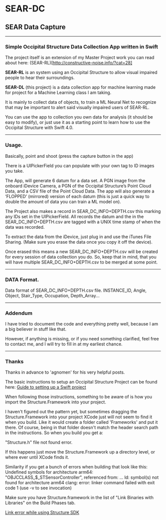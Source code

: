 # SEAR-DC
## SEAR Data Capture

---

### Simple Occipital Structure Data Collection App written in Swift

The project itself is an extension of my Master Project work you can read about here: (SEAR-RL)[http://constructive-noise.info/?cat=28]

**SEAR-RL** is an system using an Occipital Structure to allow visual impaired people to hear their surroundings.

**SEAR-DL** (this project) is a data collection app for machine learning made for project for a Machine Learning class I am taking.

It is mainly to collect data of objects, to train a ML Neural Net to recognize that may be important to alert said visually impaired users of SEAR-RL.

You can use the app to collection you own data for analysis (it should be easy to modify), or just use it as a starting point to learn how to use the Occipital Structure with Swift 4.0.

---
### Usage.

Basically, point and shoot (press the capture button in the app)

There is a UIPickerField you can populate with your own tag to ID images you take.

The App, will generate 6 datum for a data set.  A PGN image from the onboard iDevice Camera, a PGN of the Occipital Structure’s Point Cloud Data, and a CSV file of the Point Cloud Data.  The app will also generate a ‘FLOPPED’ (mirrored) version of each datum (this is just a quick way to double the amount of data you can train a ML model on).

The Project also makes a record in SEAR_DC_INFO+DEPTH.csv this marking any IDs set in the UIPickerField.   All records the datum and the in the SEAR_DC_INFO+DEPTH.csv are tagged with a UNIX time stamp of when the data was recorded.

To extract the data from the iDevice, just plug in and use the iTunes File Sharing. (Make sure you erase the data once you copy it off the device).

Once erased this means a new SEAR_DC_INFO+DEPTH.csv will be created for every session of data collection you do. So, keep that in mind, that you will have multiple SEAR_DC_INFO+DEPTH.csv to be merged at some point. 

---
### DATA Format.

Data format of SEAR_DC_INFO+DEPTH.csv file.
INSTANCE_ID, Angle, Object, Stair_Type, Occupation, Depth_Array...

---
### Addendum

I have tried to document the code and everything pretty well, because I am a big believer in stuff like that. 

However, if anything is missing, or if you need something clarified, feel free to contact me, and I will try to fill in at my earliest chance.

---
### Thanks

Thanks in advance to 'agnomen' for his very helpful posts.

The basic instructions to setup an Occipital Structure Project can be found here: [Guide to setting up a Swift project](https://forums.structure.io/t/guide-to-setting-up-a-swift-project/4020)

When following those instructions, something to be aware of is how you import the Structure.Framework into your project.

I haven't figured out the pattern yet, but sometimes dragging the Structure.Framework into your project XCode just will not seem to find it when you build.  Like it would create a folder called 'Frameworks' and put it there.   Of course, being in that folder doesn't match the header search path in the instructions.  So when you build you get a:

"Structure.h" file not found error.

If this happens just move the Structure.Framework up a directory level, or where ever until XCode finds it.

Similarity if you get a bunch of errors when building that look like this:
    Undefined symbols for architecture arm64:
    "OBJCCLASS_$_STSensorController", referenced from:
    ...
    ld: symbol(s) not found for architecture arm64
    clang: error: linker command failed with exit code 1 (use -v to see invocation)

Make sure you have Structure.framework in the list of "Link Binaries with Libraries" on the Build Phases tab.

[Link error while using Structure SDK](https://forums.structure.io/t/link-error-while-using-structure-sdk/6779)







